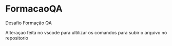 # FormacaoQA
Desafio Formação QA

Alteraçao feita no vscode para ultilizar os comandos para subir o arquivo no repositorio
